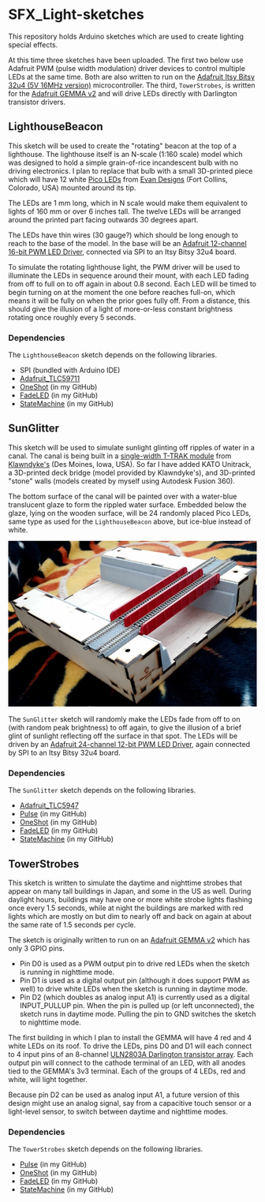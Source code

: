# SFX_Light-sketches #

This repository holds Arduino sketches which are used to create lighting special effects.

At this time three sketches have been uploaded.  The first two below use Adafruit PWM (pulse width modulation) driver devices to control multiple LEDs at the same time.  Both are also written to run on the [Adafruit Itsy Bitsy 32u4 (5V 16MHz version)](https://www.adafruit.com/product/3677) microcontroller.  The third, `TowerStrobes`, is written for the [Adafruit GEMMA v2](https://www.adafruit.com/product/1222adafruit.com/product/1222) and will drive LEDs directly with Darlington transistor drivers.

## LighthouseBeacon ##
This sketch will be used to create the "rotating" beacon at the top of a lighthouse.  The lighthouse itself is an N-scale (1:160 scale) model which was designed to hold a simple grain-of-rice incandescent bulb with no driving electronics.  I plan to replace that bulb with a small 3D-printed piece which will have 12 white [Pico LEDs](https://evandesigns.com/products/chip-nano-pico-leds?variant=39985935646768) from [Evan Designs](https://evandesigns.com/) (Fort Collins, Colorado, USA) mounted around its tip.

The LEDs are 1 mm long, which in N scale would make them equivalent to lights of 160 mm or over 6 inches tall.  The twelve LEDs will be arranged around the printed part facing outwards 30 degrees apart.

The LEDs have thin wires (30 gauge?) which should be long enough to reach to the base of the model.  In the base will be an [Adafruit 12-channel 16-bit PWM LED Driver](https://www.adafruit.com/product/1455), connected via SPI to an Itsy Bitsy 32u4 board.

To simulate the rotating lighthouse light, the PWM driver will be used to illuminate the LEDs in sequence around their mount, with each LED fading from off to full on to off again in about 0.8 second.  Each LED will be timed to begin turning on at the moment the one before reaches full-on, which means it will be fully on when the prior goes fully off.  From a distance, this should give the illusion of a light of more-or-less constant brightness rotating once roughly every 5 seconds.

### Dependencies ###

The `LighthouseBeacon` sketch depends on the following libraries.

* SPI (bundled with Arduino IDE)
* [Adafruit_TLC59711](https://github.com/adafruit/Adafruit_TLC59711/)
* [OneShot](https://github.com/twrackers/OneShot-library) (in my GitHub)
* [FadeLED](https://github.com/twrackers/FadeLED-library) (in my GitHub)
* [StateMachine](https://github.com/twrackers/StateMachine-library) (in my GitHub)

## SunGlitter ##
This sketch will be used to simulate sunlight glinting off ripples of water in a canal.  The canal is being built in a [single-width T-TRAK module](https://klawndyke.com/catalog/index.php?main_page=product_info&cPath=4&products_id=20) from [Klawndyke's](https://klawndyke.com/catalog/) (Des Moines, Iowa, USA).  So far I have added KATO Unitrack, a 3D-printed deck bridge (model provided by Klawndyke's), and 3D-printed "stone" walls (models created by myself using Autodesk Fusion 360).

The bottom surface of the canal will be painted over with a water-blue translucent glaze to form the rippled water surface.  Embedded below the glaze, lying on the wooden surface, will be 24 randomly placed Pico LEDs, same type as used for the `LighthouseBeacon` above, but ice-blue instead of white.

![](images/canal-module-smaller.jpg)

The `SunGlitter` sketch will randomly make the LEDs fade from off to on (with random peak brightness) to off again, to give the illusion of a brief glint of sunlight reflecting off the surface in that spot.  The LEDs will be driven by an [Adafruit 24-channel 12-bit PWM LED Driver](https://www.adafruit.com/product/1429), again connected by SPI to an Itsy Bitsy 32u4 board.

### Dependencies ###

The `SunGlitter` sketch depends on the following libraries.

* [Adafruit_TLC5947](https://github.com/adafruit/Adafruit_TLC5947)
* [Pulse](https://github.com/twrackers/Pulse-library) (in my GitHub)
* [OneShot](https://github.com/twrackers/OneShot-library) (in my GitHub)
* [FadeLED](https://github.com/twrackers/FadeLED-library) (in my GitHub)
* [StateMachine](https://github.com/twrackers/StateMachine-library) (in my GitHub)

## TowerStrobes ##
This sketch is written to simulate the daytime and nighttime strobes that appear on many tall buildings in Japan, and some in the US as well.  During daylight hours, buildings may have one or more white strobe lights flashing once every 1.5 seconds, while at night the buildings are marked with red lights which are mostly on but dim to nearly off and back on again at about the same rate of 1.5 seconds per cycle.

The sketch is originally written to run on an [Adafruit GEMMA v2](https://www.adafruit.com/product/1222adafruit.com/product/1222) which has only 3 GPIO pins.

* Pin D0 is used as a PWM output pin to drive red LEDs when the sketch is running in nighttime mode.
* Pin D1 is used as a digital output pin (although it does support PWM as well) to drive white LEDs when the sketch is running in daytime mode.
* Pin D2 (which doubles as analog input A1) is currently used as a digital INPUT_PULLUP pin.  When the pin is pulled up (or left unconnected), the sketch runs in daytime mode.  Pulling the pin to GND switches the sketch to nighttime mode.

The first building in which I plan to install the GEMMA will have 4 red and 4 white LEDs on its roof.  To drive the LEDs, pins D0 and D1 will each connect to 4 input pins of an 8-channel [ULN2803A Darlington transistor array](https://www.sparkfun.com/datasheets/IC/uln2803a.pdf).  Each output pin will connect to the cathode terminal of an LED, with all anodes tied to the GEMMA's 3v3 terminal.  Each of the groups of 4 LEDs, red and white, will light together.

Because pin D2 can be used as analog input A1, a future version of this design might use an analog signal, say from a capacitive touch sensor or a light-level sensor, to switch between daytime and nighttime modes.

### Dependencies ###

The `TowerStrobes` sketch depends on the following libraries.

* [Pulse](https://github.com/twrackers/Pulse-library) (in my GitHub)
* [OneShot](https://github.com/twrackers/OneShot-library) (in my GitHub)
* [FadeLED](https://github.com/twrackers/FadeLED-library) (in my GitHub)
* [StateMachine](https://github.com/twrackers/StateMachine-library) (in my GitHub)

